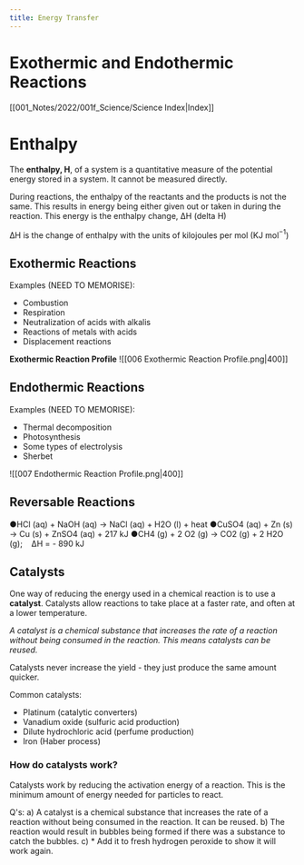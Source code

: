 ```yaml
---
title: Energy Transfer
---
```

# Exothermic and Endothermic Reactions
[[001_Notes/2022/001f_Science/Science Index|Index]]


# Enthalpy
The **enthalpy, H**, of a system is a quantitative measure of the potential energy stored in a system. It cannot be measured directly.

During reactions, the enthalpy of the reactants and the products is not the same. This results in energy being either given out or taken in during the reaction. This energy is the enthalpy change, ΔH (delta H)

ΔH is the change of enthalpy with the units of kilojoules per mol (KJ mol$^{-1}$)

## Exothermic Reactions
Examples (NEED TO MEMORISE):
- Combustion
- Respiration
- Neutralization of acids with alkalis
- Reactions of metals with acids
- Displacement reactions

**Exothermic Reaction Profile**
![[006 Exothermic Reaction Profile.png|400]]


## Endothermic Reactions
Examples (NEED TO MEMORISE):
- Thermal decomposition
- Photosynthesis
- Some types of electrolysis
- Sherbet

![[007 Endothermic Reaction Profile.png|400]]


## Reversable Reactions

●HCl (aq) + NaOH (aq) → NaCl (aq) + H2O (l) + heat
●CuSO4 (aq) + Zn (s) → Cu (s) + ZnSO4 (aq) + 217 kJ
●CH4 (g) + 2 O2 (g) → CO2 (g) + 2 H2O (g);    ΔH = - 890 kJ


## Catalysts
One way of reducing the energy used in a chemical reaction is to use a **catalyst**. Catalysts allow reactions to take place at a faster rate, and often at a lower temperature.

*A catalyst is a chemical substance that increases the rate of a reaction without being consumed in the reaction. This means catalysts can be reused.*

Catalysts never increase the yield - they just produce the same amount quicker.

Common catalysts:
- Platinum (catalytic converters)
- Vanadium oxide (sulfuric acid production)
- Dilute hydrochloric acid (perfume production)
- Iron (Haber process)


### How do catalysts work?
Catalysts work by reducing the activation energy of a reaction. This is the minimum amount of energy needed for particles to react.


Q's:
a) A catalyst is a chemical substance that increases the rate of a reaction without being consumed in the reaction. It can be reused.
b) The reaction would result in bubbles being formed if there was a substance to catch the bubbles.
c) * Add it to fresh hydrogen peroxide to show it will work again.



